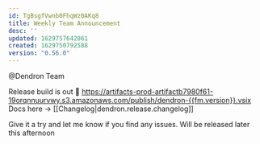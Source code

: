 ```yaml
---
id: TgBsgfVwnb0FhqWz0AKq8
title: Weekly Team Announcement
desc: ''
updated: 1629757642861
created: 1629750792588
version: "0.56.0"
---
```


@Dendron Team 

Release build is out :partying_face: 
 https://artifacts-prod-artifactb7980f61-19orqnnuurvwy.s3.amazonaws.com/publish/dendron-{{fm.version}}.vsix
Docs here -> [[Changelog|dendron.release.changelog]]

Give it a try and let me know if you find any issues. Will be released later this afternoon 

